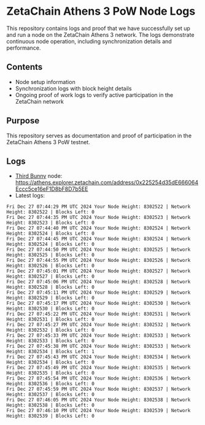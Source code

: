 # ZetaChain Athens 3 PoW Node Logs
This repository contains logs and proof that we have successfully set up and run a node on the ZetaChain Athens 3 network. The logs demonstrate continuous node operation, including synchronization details and performance.

## Contents
- Node setup information
- Synchronization logs with block height details
- Ongoing proof of work logs to verify active participation in the ZetaChain network

## Purpose
This repository serves as documentation and proof of participation in the ZetaChain Athens 3 PoW testnet.

## Logs

- [Third Bunny](https://thirdbunny.xyz/) node: https://athens.explorer.zetachain.com/address/0x225254d35dE666064Eccc5ce16eF1D8bF8D7b5EE
- Latest logs:
```
Fri Dec 27 07:44:29 PM UTC 2024 Your Node Height: 8302522 | Network Height: 8302522 | Blocks Left: 0
Fri Dec 27 07:44:35 PM UTC 2024 Your Node Height: 8302523 | Network Height: 8302523 | Blocks Left: 0
Fri Dec 27 07:44:40 PM UTC 2024 Your Node Height: 8302524 | Network Height: 8302524 | Blocks Left: 0
Fri Dec 27 07:44:45 PM UTC 2024 Your Node Height: 8302524 | Network Height: 8302524 | Blocks Left: 0
Fri Dec 27 07:44:50 PM UTC 2024 Your Node Height: 8302525 | Network Height: 8302525 | Blocks Left: 0
Fri Dec 27 07:44:55 PM UTC 2024 Your Node Height: 8302526 | Network Height: 8302526 | Blocks Left: 0
Fri Dec 27 07:45:01 PM UTC 2024 Your Node Height: 8302527 | Network Height: 8302527 | Blocks Left: 0
Fri Dec 27 07:45:06 PM UTC 2024 Your Node Height: 8302528 | Network Height: 8302528 | Blocks Left: 0
Fri Dec 27 07:45:11 PM UTC 2024 Your Node Height: 8302529 | Network Height: 8302529 | Blocks Left: 0
Fri Dec 27 07:45:17 PM UTC 2024 Your Node Height: 8302530 | Network Height: 8302530 | Blocks Left: 0
Fri Dec 27 07:45:22 PM UTC 2024 Your Node Height: 8302531 | Network Height: 8302531 | Blocks Left: 0
Fri Dec 27 07:45:27 PM UTC 2024 Your Node Height: 8302532 | Network Height: 8302532 | Blocks Left: 0
Fri Dec 27 07:45:33 PM UTC 2024 Your Node Height: 8302533 | Network Height: 8302533 | Blocks Left: 0
Fri Dec 27 07:45:38 PM UTC 2024 Your Node Height: 8302533 | Network Height: 8302534 | Blocks Left: 1
Fri Dec 27 07:45:43 PM UTC 2024 Your Node Height: 8302534 | Network Height: 8302534 | Blocks Left: 0
Fri Dec 27 07:45:49 PM UTC 2024 Your Node Height: 8302535 | Network Height: 8302535 | Blocks Left: 0
Fri Dec 27 07:45:54 PM UTC 2024 Your Node Height: 8302536 | Network Height: 8302536 | Blocks Left: 0
Fri Dec 27 07:45:59 PM UTC 2024 Your Node Height: 8302537 | Network Height: 8302537 | Blocks Left: 0
Fri Dec 27 07:46:05 PM UTC 2024 Your Node Height: 8302538 | Network Height: 8302538 | Blocks Left: 0
Fri Dec 27 07:46:10 PM UTC 2024 Your Node Height: 8302539 | Network Height: 8302539 | Blocks Left: 0
```
